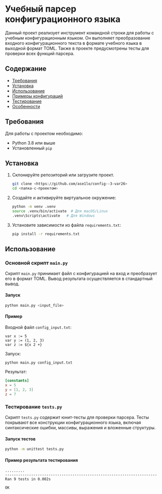 # Учебный парсер конфигурационного языка

Данный проект реализует инструмент командной строки для работы с учебным конфигурационным языком. Он выполняет преобразование входного конфигурационного текста в формате учебного языка в выходной формат TOML. Также в проекте предусмотрены тесты для проверки всех функций парсера.

## Содержание
- [Требования](#требования)
- [Установка](#установка)
- [Использование](#использование)
- [Примеры конфигураций](#примеры-конфигураций)
- [Тестирование](#тестирование)
- [Особенности](#особенности)

## Требования

Для работы с проектом необходимо:
- Python 3.8 или выше
- Установленный `pip`

## Установка

1. Склонируйте репозиторий или загрузите проект.
   ```bash
   git clone <https://github.com/ase1lo/config--3-var26>
   cd <папка-с-проектом>
   ```

2. Создайте и активируйте виртуальное окружение:
   ```bash
   python -m venv .venv
   source .venv/bin/activate  # Для macOS/Linux
   .venv\Scripts\activate   # Для Windows
   ```

3. Установите зависимости из файла `requirements.txt`:
   ```bash
   pip install -r requirements.txt
   ```

## Использование

### Основной скрипт `main.py`

Скрипт `main.py` принимает файл с конфигурацией на вход и преобразует его в формат TOML. Вывод результата осуществляется в стандартный вывод.

#### Запуск

```bash
python main.py <input_file>
```

#### Пример

Входной файл `config_input.txt`:
```plaintext
var x := 5
var y := (1, 2, 3)
var z := ${x 2 +}
```

Запуск:
```bash
python main.py config_input.txt
```

Результат:
```toml
[constants]
x = 5
y = [1, 2, 3]
z = 7
```

### Тестирование `tests.py`

Скрипт `tests.py` содержит юнит-тесты для проверки парсера. Тесты покрывают все конструкции конфигурационного языка, включая синтаксические ошибки, массивы, выражения и вложенные структуры.

#### Запуск тестов

```bash
python -m unittest tests.py
```

#### Пример результата тестирования
```plaintext
.........
----------------------------------------------------------------------
Ran 9 tests in 0.002s

OK
```